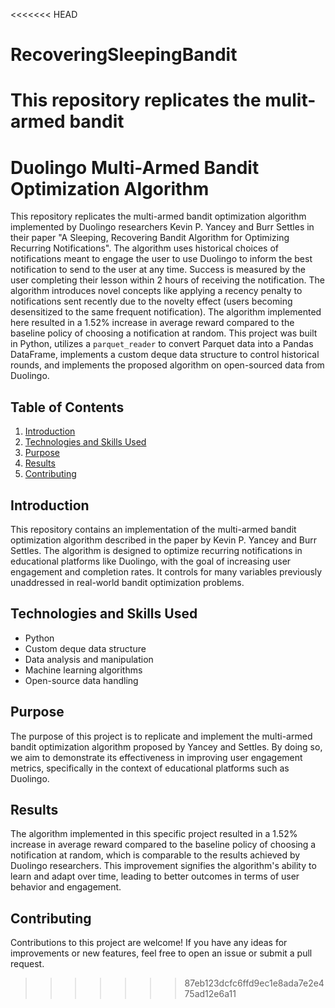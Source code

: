 <<<<<<< HEAD
# RecoveringSleepingBandit

This repository replicates the mulit-armed bandit 
=======
# Duolingo Multi-Armed Bandit Optimization Algorithm

This repository replicates the multi-armed bandit optimization algorithm implemented by Duolingo researchers Kevin P. Yancey and Burr Settles in their paper "A Sleeping, Recovering Bandit Algorithm for Optimizing Recurring Notifications". The algorithm uses historical choices of notifications meant to engage the user to use Duolingo to inform the best notification to send to the user at any time. Success is measured by the user completing their lesson within 2 hours of receiving the notification. The algorithm introduces novel concepts like applying a recency penalty to notifications sent recently due to the novelty effect (users becoming desensitized to the same frequent notification). The algorithm implemented here resulted in a 1.52% increase in average reward compared to the baseline policy of choosing a notification at random. This project was built in Python, utilizes a `parquet_reader` to convert Parquet data into a Pandas DataFrame, implements a custom deque data structure to control historical rounds, and implements the proposed algorithm on open-sourced data from Duolingo.

## Table of Contents

1. [Introduction](#introduction)
2. [Technologies and Skills Used](#technologies-and-skills-used)
3. [Purpose](#purpose)
4. [Results](#results)
5. [Contributing](#contributing)

## Introduction

This repository contains an implementation of the multi-armed bandit optimization algorithm described in the paper by Kevin P. Yancey and Burr Settles. The algorithm is designed to optimize recurring notifications in educational platforms like Duolingo, with the goal of increasing user engagement and completion rates. It controls for many variables previously unaddressed in real-world bandit optimization problems.

## Technologies and Skills Used

- Python
- Custom deque data structure
- Data analysis and manipulation
- Machine learning algorithms
- Open-source data handling

## Purpose

The purpose of this project is to replicate and implement the multi-armed bandit optimization algorithm proposed by Yancey and Settles. By doing so, we aim to demonstrate its effectiveness in improving user engagement metrics, specifically in the context of educational platforms such as Duolingo.

## Results

The algorithm implemented in this specific project resulted in a 1.52% increase in average reward compared to the baseline policy of choosing a notification at random, which is comparable to the results achieved by Duolingo researchers. This improvement signifies the algorithm's ability to learn and adapt over time, leading to better outcomes in terms of user behavior and engagement.


## Contributing

Contributions to this project are welcome! If you have any ideas for improvements or new features, feel free to open an issue or submit a pull request.
>>>>>>> 87eb123dcfc6ffd9ec1e8ada7e2e475ad12e6a11

